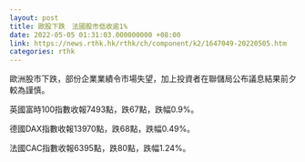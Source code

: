 ```yaml
---
layout: post
title: 歐股下跌　法國股市低收逾1%
date: 2022-05-05 01:31:03.000000000 +08:00
link: https://news.rthk.hk/rthk/ch/component/k2/1647049-20220505.htm
categories: rthk
---
```


歐洲股市下跌，部份企業業績令市場失望，加上投資者在聯儲局公布議息結果前夕較為謹慎。

英國富時100指數收報7493點，跌67點，跌幅0.9%。

德國DAX指數收報13970點，跌68點，跌幅0.49%。

法國CAC指數收報6395點，跌80點，跌幅1.24%。
